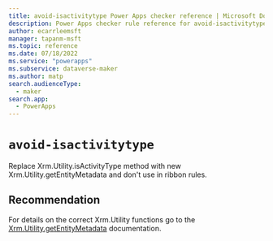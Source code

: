 ```yaml
---
title: avoid-isactivitytype Power Apps checker reference | Microsoft Docs
description: Power Apps checker rule reference for avoid-isactivitytype.
author: ecarrleemsft
manager: tapanm-msft
ms.topic: reference
ms.date: 07/18/2022
ms.service: "powerapps"
ms.subservice: dataverse-maker
ms.author: matp
search.audienceType: 
  - maker
search.app: 
  - PowerApps
---
```

# `avoid-isactivitytype`

Replace Xrm.Utility.isActivityType method with new Xrm.Utility.getEntityMetadata and don't use in ribbon rules.

## Recommendation

For details on the correct Xrm.Utility functions go to the [Xrm.Utility.getEntityMetadata](/powerapps/developer/model-driven-apps/clientapi/reference/xrm-utility/getentitymetadata) documentation. 